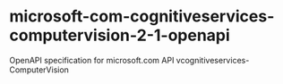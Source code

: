 # microsoft-com-cognitiveservices-computervision-2-1-openapi
OpenAPI specification for microsoft.com API vcognitiveservices-ComputerVision
